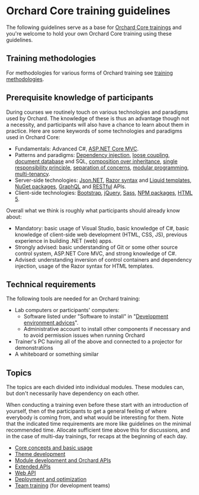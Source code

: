 # Orchard Core training guidelines

The following guidelines serve as a base for [Orchard Core trainings](https://orcharddojo.net/orchard-training) and you're welcome to hold your own Orchard Core training using these guidelines.

## Training methodologies

For methodologies for various forms of Orchard training see [training methodologies](TrainingMethodologies).

## Prerequisite knowledge of participants

During courses we routinely touch on various technologies and paradigms used by Orchard. The knowledge of these is thus an advantage though not a necessity, and participants will also have a chance to learn about them in practice. Here are some keywords of some technologies and paradigms used in Orchard Core:

- Fundamentals: Advanced C#, [ASP.NET Core MVC](https://docs.microsoft.com/en-us/aspnet/core/mvc/overview).
- Patterns and paradigms: [Dependency injection](http://en.wikipedia.org/wiki/Dependency_injection), [loose coupling](http://en.wikipedia.org/wiki/Loose_coupling), [document database](https://en.wikipedia.org/wiki/Document-oriented_database) and SQL, [composition over inheritance](http://en.wikipedia.org/wiki/Composition_over_inheritance), [single responsibility principle](http://en.wikipedia.org/wiki/Single_responsibility_principle), [separation of concerns](http://en.wikipedia.org/wiki/Separation_of_concerns), [modular programming](https://en.wikipedia.org/wiki/Modular_programming), [multi-tenancy](https://en.wikipedia.org/wiki/Multitenancy).
- Server-side technologies: [Json.NET](https://www.newtonsoft.com/json), [Razor syntax](https://docs.microsoft.com/en-us/aspnet/core/mvc/views/razor) and [Liquid templates](https://shopify.github.io/liquid/), [NuGet packages](https://nuget.org/), [GraphQL](https://graphql.org/) and [RESTful](https://restfulapi.net/) APIs.
- Client-side technologies: [Bootstrap](https://getbootstrap.com/), [jQuery](https://jquery.com/), [Sass](https://sass-lang.com/), [NPM packages](https://www.npmjs.com/), [HTML 5](https://en.wikipedia.org/wiki/HTML5).

Overall what we think is roughly what participants should already know about:

- Mandatory: basic usage of Visual Studio, basic knowledge of C#, basic knowledge of client-side web development (HTML, CSS, JS), previous experience in building .NET (web) apps.
- Strongly advised: basic understanding of Git or some other source control system, ASP.NET Core MVC, and strong knowledge of C#.
- Advised: understanding inversion of control containers and dependency injection, usage of the Razor syntax for HTML templates.

## Technical requirements

The following tools are needed for an Orchard training:

- Lab computers or participants' computers:
  - Software listed under "Software to install" in "[Development environment advices](../DevelopmentGuidelines/DevelopmentEnvironment)".
  - Administrative account to install other components if necessary and to avoid permission issues when running Orchard
- Trainer's PC having all of the above and connected to a projector for demonstrations
- A whiteboard or something similar

## <a id="topics"></a>Topics

The topics are each divided into individual modules. These modules can, but don't necessarily have dependency on each other.

When conducting a training even before these start with an introduction of yourself, then of the participants to get a general feeling of where everybody is coming from, and what would be interesting for them. Note that the indicated time requirements are more like guidelines on the minimal recommended time. Allocate sufficient time above this for discussions, and in the case of multi-day trainings, for recaps at the beginning of each day.

- [Core concepts and basic usage](CoreConceptsAndBasicUsage/)
- [Theme development](ThemeDevelopment/)
- [Module development and Orchard APIs](ModuleDevelopmentAndApis/)
- [Extended APIs](ExtendedApis/)
- [Web API](WebApi/)
- [Deployment and optimization](DeploymentAndOptimization/)
- [Team training](TeamTraining/) (for development teams)
